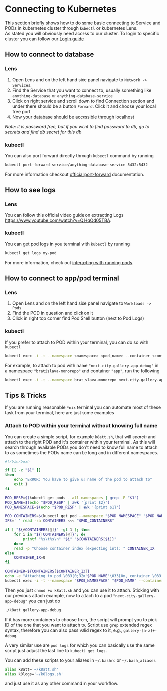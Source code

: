 # Connecting to Kubernetes

This section briefly shows how to do some basic connecting to Service and PODs in kubernetes cluster through `kubectl` or kubernetes Lens.   
As stated you will obviously need access to our cluster. To login to specific cluster you can follow our [Login guide](./Login.md).

## How to connect to database

### Lens

1. Open Lens and on the left hand side panel navigate to `Network -> Services`.
2. Find the Service that you want to connect to, usually something like `anything-database` or `anything-database-service`
3. Click on right service and scroll down to find Connection section and under there should be a button `Forward`. Click it and choose your local free port
4. Now your database should be accessible through localhost 

*Note: it is password free, but if you want to find password to db, go to secrets and find db secret for this db*

### kubectl

You can also port forward directly through `kubectl` command by running

```bash
kubectl port-forward service/anything-database-service 5432:5432
```

For more information checkout [official port-forward](https://kubernetes.io/docs/tasks/access-application-cluster/port-forward-access-application-cluster/) documentation.

## How to see logs

### Lens

You can follow this official video guide on extracting Logs https://www.youtube.com/watch?v=QIHqOd05TBA.

### kubectl

You can get pod logs in you terminal with `kubectl` by running 

```bash
kubectl get logs my-pod
```

For more information, check out [interacting with running pods](https://kubernetes.io/docs/reference/kubectl/cheatsheet/#interacting-with-running-pods).

## How to connect to app/pod terminal

### Lens

1. Open Lens and on the left hand side panel navigate to `Workloads -> Pods`
2. Find the POD in question and click on it
3. Click in right top corner find Pod Shell button (next to Pod Logs)

### kubectl

If you prefer to attach to POD within your terminal, you can do so with `kubectl`

```bash
kubectl exec -i -t --namespace <namespace> <pod_name> --container <container> -- sh -c "clear; (bash || ash || sh)"
```

For example, to attach to pod with name `"next-city-gallery-app-debug"` in a namespace `"bratislava-monorepo"` and container `"app"`, run the following

```bash
kubectl exec -i -t --namespace bratislava-monorepo next-city-gallery-app-debug --container app -- sh -c "clear; (bash || ash || sh)"
```

## Tips & Tricks

If you are running reasonable `*nix` terminal you can automate most of these task from your terminal, here are just some examples

### Attach to POD within your terminal without knowing full name

You can create a simple script, for example `k8att.sh`, that will *search* and attach to the right POD and it's container within your terminal. As this will search through available PODs you don't need to know full name to attach to as sometimes the PODs name can be long and in different namespaces.

```bash
#!/bin/bash

if [[ -z "$1" ]]
then
    echo "ERROR: You have to give us name of the pod to attach to"
    exit 1
fi

POD_RESP=$(kubectl get pods --all-namespaces | grep -E "$1")
POD_NAME=$(echo "$POD_RESP" | awk '{print $2}')
POD_NAMESPACE=$(echo "$POD_RESP" | awk '{print $1}')

POD_CONTAINERS=$(kubectl get pod --namespace "$POD_NAMESPACE" "$POD_NAME" -o jsonpath='{.spec.containers[*].name}')
IFS=' ' read -ra CONTAINERS <<< "$POD_CONTAINERS"

if [ "${#CONTAINERS[@]}" -gt 1 ]; then
    for i in "${!CONTAINERS[@]}"; do
        printf "%s\t%s\n" "$i" "${CONTAINERS[$i]}"
    done
    read -p "Choose container index (expecting int): " CONTAINER_IX
else
    CONTAINER_IX=0
fi

CONTAINER=${CONTAINERS[$CONTAINER_IX]}
echo -e "Attaching to pod \033[0;32m'$POD_NAME'\033[0m, container \033[0;32m'$CONTAINER'\033[0m in \033[0;34m'$POD_NAMESPACE'\033[0m namespace "
kubectl exec -i -t --namespace "$POD_NAMESPACE" "$POD_NAME" --container "$CONTAINER" -- sh -c "clear; (bash || ash || sh)"
```

Then you just `chmod +x k8att.sh` and you can use it to attach. Sticking with our previous attach example, now to attach to a pod `"next-city-gallery-app-debug"` you can just do 

```bash
./k8att gallery-app-debug
```

If it has more containers to choose from, the script will prompt you to pick ID of the one that you want to attach to. Script use `grep` extended regex syntax, therefore you can also pass valid regex to it, e.g., `gallery-[a-z]+-debug`.

A very similar use are `pod logs` for which you can basically use the same script just adjust the last line to `kubectl get logs`.

You can add these scripts to your aliases in `~/.bashrc` or `~/.bash_aliases`

```bash
alias k8att='~/k8att.sh'
alias k8logs='~/k8logs.sh'
```

and just use it as any other command in your workflow.
